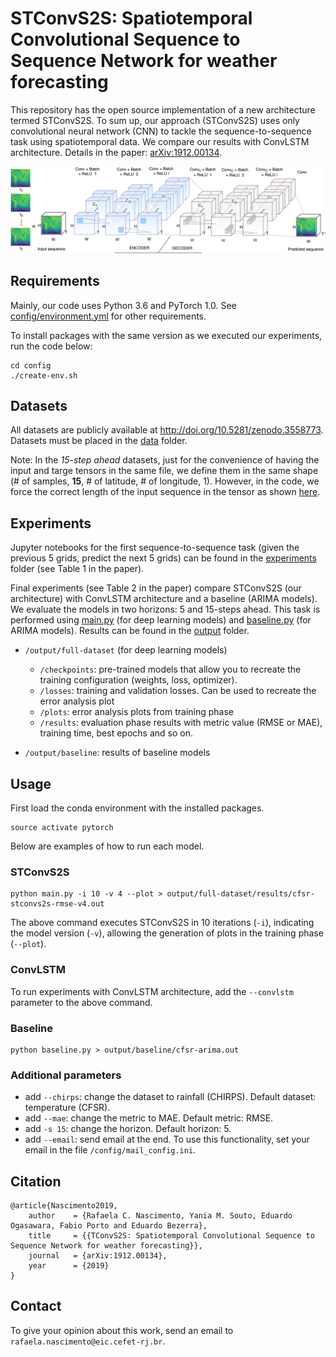 # STConvS2S: Spatiotemporal Convolutional Sequence to Sequence Network for weather forecasting

This repository has the open source implementation of a new architecture termed STConvS2S. To sum up, our approach (STConvS2S) uses only convolutional neural network (CNN) to tackle the sequence-to-sequence task using spatiotemporal data. We compare our results with ConvLSTM architecture. Details in the paper: [arXiv:1912.00134](https://arxiv.org/abs/1912.00134).

![STConvS2S architecture](/image/stconvs2s.png)

## Requirements

Mainly, our code uses Python 3.6 and PyTorch 1.0. See [config/environment.yml](https://github.com/MLRG-CEFET-RJ/stconvs2s/blob/master/config/environment.yml) for other requirements.

To install packages with the same version as we executed our experiments, run the code below:

```
cd config
./create-env.sh
```

## Datasets

All datasets are publicly available at http://doi.org/10.5281/zenodo.3558773. Datasets must be placed in the [data](https://github.com/MLRG-CEFET-RJ/stconvs2s/tree/master/data) folder.

Note: In the *15-step ahead* datasets, just for the convenience of having the input and targe tensors in the same file, we define them in the same shape
(# of samples, **15**, # of latitude, # of longitude, 1). However, in the code, we force the correct length of the input sequence in the tensor as shown [here](https://github.com/MLRG-CEFET-RJ/stconvs2s/blob/master/tool/dataset.py#L28).

## Experiments

Jupyter notebooks for the first sequence-to-sequence task (given the previous 5 grids, predict the next 5 grids) can be found in the [experiments](https://github.com/MLRG-CEFET-RJ/stconvs2s/tree/master/experiments) folder (see Table 1 in the paper).


Final experiments (see Table 2 in the paper) compare STConvS2S (our architecture) with ConvLSTM architecture and a baseline (ARIMA models). We evaluate the models in two horizons: 5 and 15-steps ahead. This task is performed using [main.py](https://github.com/MLRG-CEFET-RJ/stconvs2s/blob/master/main.py) (for deep learning models) and [baseline.py](https://github.com/MLRG-CEFET-RJ/stconvs2s/blob/master/baseline.py) (for ARIMA models). Results can be found in the [output](https://github.com/MLRG-CEFET-RJ/stconvs2s/tree/master/output) folder.


* `/output/full-dataset` (for deep learning models)
	* `/checkpoints`: pre-trained models that allow you to recreate the training configuration (weights, loss, optimizer).
	* `/losses`: training and validation losses. Can be used to recreate the error analysis plot
	* `/plots`:	error analysis plots from training phase
	* `/results`: evaluation phase results with metric value (RMSE or MAE), training time, best epochs and so on.

* `/output/baseline`: results of baseline models
	

## Usage

First load the conda environment with the installed packages.

```
source activate pytorch
```

Below are examples of how to run each model.

### STConvS2S
```
python main.py -i 10 -v 4 --plot > output/full-dataset/results/cfsr-stconvs2s-rmse-v4.out
```

The above command executes STConvS2S in 10 iterations (`-i`), indicating the model version (`-v`), allowing the generation of plots in the training phase (`--plot`).

### ConvLSTM

To run experiments with ConvLSTM architecture, add the `--convlstm` parameter to the above command.


### Baseline

```
python baseline.py > output/baseline/cfsr-arima.out
```

### Additional parameters

* add `--chirps`: change the dataset to rainfall (CHIRPS). Default dataset: temperature (CFSR). 
* add `--mae`: change the metric to MAE. Default metric: RMSE.
* add `-s 15`: change the horizon. Default horizon: 5.
* add `--email`: send email at the end. To use this functionality, set your email in the file `/config/mail_config.ini`.

## Citation
```
@article{Nascimento2019,
	author    = {Rafaela C. Nascimento, Yania M. Souto, Eduardo Ogasawara, Fabio Porto and Eduardo Bezerra},
	title     = {{TConvS2S: Spatiotemporal Convolutional Sequence to Sequence Network for weather forecasting}},
	journal   = {arXiv:1912.00134},
	year      = {2019}
}
```

## Contact
To give your opinion about this work, send an email to `rafaela.nascimento@eic.cefet-rj.br`.
